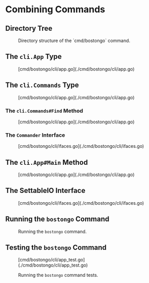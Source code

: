 # Combining Commands

## Directory Tree

<figure id="bostongo.tree">

<cmd exec='tree cmd/bostongo -I testdata'></cmd>

<figcaption>Directory structure of the `cmd/bostongo` command.</figcaption>

</figure>

## The `cli.App` Type

<figure id="cmd/bostongo/cli.App">

<go doc="./cmd/bostongo/cli.App"></go>

<figcaption>[cmd/bostongo/cli/app.go](./cmd/bostongo/cli/app.go)</figcaption>

</figure>

## The `cli.Commands` Type

<figure id="cmd/bostongo/cli.Commands">

<go doc="./cmd/bostongo/cli.Commands"></go>

<figcaption>[cmd/bostongo/cli/app.go](./cmd/bostongo/cli/app.go)</figcaption>

</figure>

### The `cli.Commands#Find` Method

<figure id="cmd/bostongo/cli.Commands.Find">

<go sym="./cmd/bostongo/cli.Commands.Find"></go>

<figcaption>[cmd/bostongo/cli/app.go](./cmd/bostongo/cli/app.go)</figcaption>

</figure>

### The `Commander` Interface

<figure id="commander">

<go sym="./cmd/bostongo/cli.Commander"></go>

<figcaption>[cmd/bostongo/cli/ifaces.go](./cmd/bostongo/cli/ifaces.go)</figcaption>

</figure>

## The `cli.App#Main` Method

<figure id="cmd/bostongo/cli.App.Main">

<go sym="./cmd/bostongo/cli.App.Main"></go>

<figcaption>[cmd/bostongo/cli/app.go](./cmd/bostongo/cli/app.go)</figcaption>

</figure>

## The SettableIO Interface

<figure id="cmd/bostongo/cli.SettableIO">

<go sym="./cmd/bostongo/cli.SettableIO"></go>

<figcaption>[cmd/bostongo/cli/ifaces.go](./cmd/bostongo/cli/ifaces.go)</figcaption>

</figure>

## Running the `bostongo` Command

<figure id="running">

<go run="cmd/bostongo/main.go walker -dirs testdata"></go>

<figcaption>Running the <code>bostongo</code> command.</figcaption>

</figure>

## Testing the `bostongo` Command

<figure id="cmd/bostongo/cli.App.Test">

<code src="cmd/bostongo/cli/app_test.go#test"></code>

<figcaption>[cmd/bostongo/cli/app_test.go](./cmd/bostongo/cli/app_test.go)</figcaption>

</figure>

<figure id="test-v">

<go src="cmd/bostongo/cli" test="-v -run App"></go>

<figcaption>Running the <code>bostongo</code> command tests.</figcaption>

</figure>
